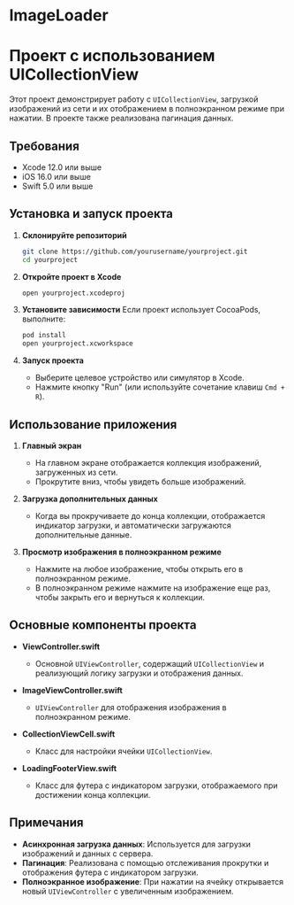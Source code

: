 # ImageLoader

# Проект с использованием UICollectionView

Этот проект демонстрирует работу с `UICollectionView`, загрузкой изображений из сети и их отображением в полноэкранном режиме при нажатии. В проекте также реализована пагинация данных.

## Требования

- Xcode 12.0 или выше
- iOS 16.0 или выше
- Swift 5.0 или выше

## Установка и запуск проекта

1. **Склонируйте репозиторий**
    ```sh
    git clone https://github.com/yourusername/yourproject.git
    cd yourproject
    ```

2. **Откройте проект в Xcode**
    ```sh
    open yourproject.xcodeproj
    ```

3. **Установите зависимости**
    Если проект использует CocoaPods, выполните:
    ```sh
    pod install
    open yourproject.xcworkspace
    ```

4. **Запуск проекта**
    - Выберите целевое устройство или симулятор в Xcode.
    - Нажмите кнопку "Run" (или используйте сочетание клавиш `Cmd + R`).

## Использование приложения

1. **Главный экран**
    - На главном экране отображается коллекция изображений, загруженных из сети.
    - Прокрутите вниз, чтобы увидеть больше изображений.

2. **Загрузка дополнительных данных**
    - Когда вы прокручиваете до конца коллекции, отображается индикатор загрузки, и автоматически загружаются дополнительные данные.

3. **Просмотр изображения в полноэкранном режиме**
    - Нажмите на любое изображение, чтобы открыть его в полноэкранном режиме.
    - В полноэкранном режиме нажмите на изображение еще раз, чтобы закрыть его и вернуться к коллекции.

## Основные компоненты проекта

- **ViewController.swift**
    - Основной `UIViewController`, содержащий `UICollectionView` и реализующий логику загрузки и отображения данных.
    
- **ImageViewController.swift**
    - `UIViewController` для отображения изображения в полноэкранном режиме.
    
- **CollectionViewCell.swift**
    - Класс для настройки ячейки `UICollectionView`.

- **LoadingFooterView.swift**
    - Класс для футера с индикатором загрузки, отображаемого при достижении конца коллекции.


## Примечания

- **Асинхронная загрузка данных**: Используется для загрузки изображений и данных с сервера.
- **Пагинация**: Реализована с помощью отслеживания прокрутки и отображения футера с индикатором загрузки.
- **Полноэкранное изображение**: При нажатии на ячейку открывается новый `UIViewController` с увеличенным изображением.




